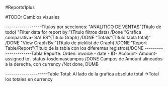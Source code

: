 #Reports1plus

#TODO:
Cambios visuales

------------------Titulos por secciones:
"ANALITICO DE VENTAS"(Titulo de todo)
"Filter data for report by:"(Titulo filtros data) /Done
"Grafica comparativa- SALES"(Titulo Graph) /DONE
"Totals"(Titulo tabla total)" /DONE
"View Graph By:"(Titulo de picklist de Graph) /DONE
"Report Table/Report"(Titulo de la tabla con los diferentes registros)/DONE
----------------------Tabla Reporte:
Orden: invoice - date - ID- Account-  Amount- assigned to- status-losdemascampos /DONE
Campos de Amount alineados a la derecha, con currency /Not done, DUMB

---------------------Table Total:
Al lado de la grafica
absolute total ->Total
los totales en currency

